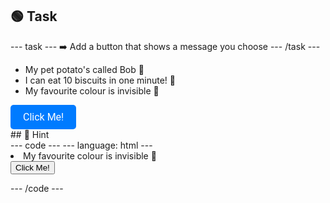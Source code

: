 <h2 class="c-project-heading--task">🟢 Task</h2>
--- task ---
➡️ Add a button that shows a message you choose
--- /task ---

<ul>
  <li>My pet potato's called Bob 🥔</li>
  <li>I can eat 10 biscuits in one minute! 🍪</li>
  <li>My favourite colour is invisible 🫥</li>
</ul>
<button style="display: inline-block; padding: 10px 20px; background-color: #007bff; color: white; border: none; border-radius: 5px; cursor: pointer; font-size: 16px; font-family: Roboto, sans-serif;" onclick="alert('YAY HTML! 🎉')">
  Click Me!
</button>


<div class="c-project-callout c-project-callout--tip">
## 👀 Hint 

<div class="c-project-code">
--- code ---
---
language: html
---

  <li>My favourite colour is invisible 🫥</li>
</ul>
<button onclick="alert('YOUR MESSAGE')">
  Click Me!
</button>

--- /code ---
</div>
